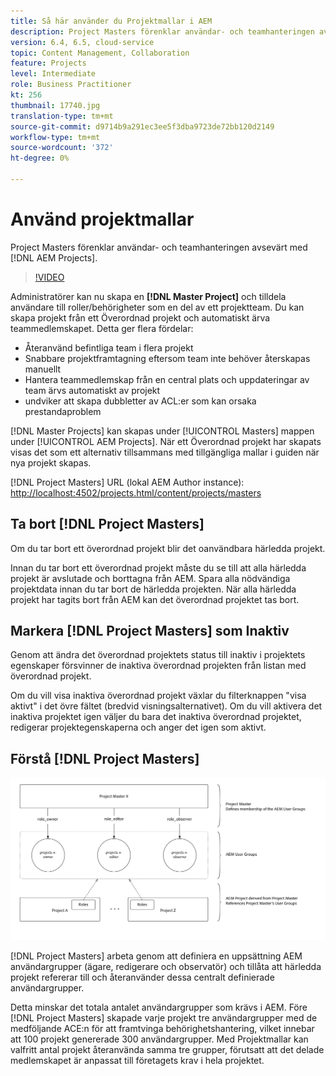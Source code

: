 ```yaml
---
title: Så här använder du Projektmallar i AEM
description: Project Masters förenklar användar- och teamhanteringen avsevärt med AEM.
version: 6.4, 6.5, cloud-service
topic: Content Management, Collaboration
feature: Projects
level: Intermediate
role: Business Practitioner
kt: 256
thumbnail: 17740.jpg
translation-type: tm+mt
source-git-commit: d9714b9a291ec3ee5f3dba9723de72bb120d2149
workflow-type: tm+mt
source-wordcount: '372'
ht-degree: 0%

---
```



# Använd projektmallar

Project Masters förenklar användar- och teamhanteringen avsevärt med [!DNL AEM Projects].

>[!VIDEO](https://video.tv.adobe.com/v/17740/?quality=12&learn=on)

Administratörer kan nu skapa en **[!DNL Master Project]** och tilldela användare till roller/behörigheter som en del av ett projektteam. Du kan skapa projekt från ett Överordnad projekt och automatiskt ärva teammedlemskapet. Detta ger flera fördelar:

* Återanvänd befintliga team i flera projekt
* Snabbare projektframtagning eftersom team inte behöver återskapas manuellt
* Hantera teammedlemskap från en central plats och uppdateringar av team ärvs automatiskt av projekt
* undviker att skapa dubbletter av ACL:er som kan orsaka prestandaproblem

[!DNL Master Projects] kan skapas under  [!UICONTROL Masters] mappen under  [!UICONTROL AEM Projects]. När ett Överordnad projekt har skapats visas det som ett alternativ tillsammans med tillgängliga mallar i guiden när nya projekt skapas.

[!DNL Project Masters] URL (lokal AEM Author instance):  [http://localhost:4502/projects.html/content/projects/masters](http://localhost:4502/projects.html/content/projects/masters)

## Ta bort [!DNL Project Masters]

Om du tar bort ett överordnad projekt blir det oanvändbara härledda projekt.

Innan du tar bort ett överordnad projekt måste du se till att alla härledda projekt är avslutade och borttagna från AEM. Spara alla nödvändiga projektdata innan du tar bort de härledda projekten. När alla härledda projekt har tagits bort från AEM kan det överordnad projektet tas bort.

## Markera [!DNL Project Masters] som Inaktiv

Genom att ändra det överordnad projektets status till inaktiv i projektets egenskaper försvinner de inaktiva överordnad projekten från listan med överordnad projekt.

Om du vill visa inaktiva överordnad projekt växlar du filterknappen &quot;visa aktivt&quot; i det övre fältet (bredvid visningsalternativet). Om du vill aktivera det inaktiva projektet igen väljer du bara det inaktiva överordnad projektet, redigerar projektegenskaperna och anger det igen som aktivt.

## Förstå [!DNL Project Masters]

![Projektmallar, teknisk vy](assets/use-project-masters/project-masters-architecture.png)

[!DNL Project Masters] arbeta genom att definiera en uppsättning AEM användargrupper (ägare, redigerare och observatör) och tillåta att härledda projekt refererar till och återanvänder dessa centralt definierade användargrupper.

Detta minskar det totala antalet användargrupper som krävs i AEM. Före [!DNL Project Masters] skapade varje projekt tre användargrupper med de medföljande ACE:n för att framtvinga behörighetshantering, vilket innebar att 100 projekt genererade 300 användargrupper. Med Projektmallar kan valfritt antal projekt återanvända samma tre grupper, förutsatt att det delade medlemskapet är anpassat till företagets krav i hela projektet.
